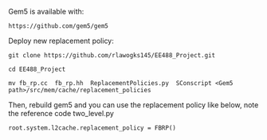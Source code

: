 Gem5 is available with:

	https://github.com/gem5/gem5

Deploy new replacement policy:

	git clone https://github.com/rlawogks145/EE488_Project.git

	cd EE488_Project

	mv fb_rp.cc  fb_rp.hh  ReplacementPolicies.py  SConscript <Gem5 path>/src/mem/cache/replacement_policies


Then, rebuild gem5 and you can use the replacement policy like below, note the reference code two_level.py

	root.system.l2cache.replacement_policy = FBRP()